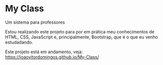 # My Class
 Um sistema para professores

 Estou realizando este projeto para por em prática meu conhecimentos de HTML, CSS, JavaScript e, principalmente, Bootstrap, que é o que eu venho estudadando.

 Este projeto está em andamento, veja: https://joaovitordomingos.github.io/My-Class/
